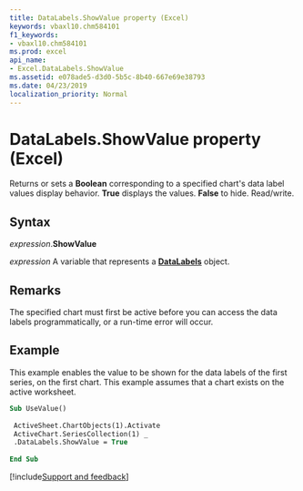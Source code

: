 ```yaml
---
title: DataLabels.ShowValue property (Excel)
keywords: vbaxl10.chm584101
f1_keywords:
- vbaxl10.chm584101
ms.prod: excel
api_name:
- Excel.DataLabels.ShowValue
ms.assetid: e078ade5-d3d0-5b5c-8b40-667e69e38793
ms.date: 04/23/2019
localization_priority: Normal
---
```



# DataLabels.ShowValue property (Excel)

Returns or sets a **Boolean** corresponding to a specified chart's data label values display behavior. **True** displays the values. **False** to hide. Read/write.


## Syntax

_expression_.**ShowValue**

_expression_ A variable that represents a **[DataLabels](Excel.DataLabels(object).md)** object.


## Remarks

The specified chart must first be active before you can access the data labels programmatically, or a run-time error will occur.


## Example

This example enables the value to be shown for the data labels of the first series, on the first chart. This example assumes that a chart exists on the active worksheet.

```vb
Sub UseValue() 
 
 ActiveSheet.ChartObjects(1).Activate 
 ActiveChart.SeriesCollection(1) _ 
 .DataLabels.ShowValue = True 
 
End Sub
```



[!include[Support and feedback](~/includes/feedback-boilerplate.md)]